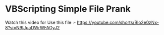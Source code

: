 # VBScripting Simple File Prank

Watch this video for Use this file :- https://youtube.com/shorts/Blo2e0zNx-8?si=N9IJuaDWrWFAOyJ2

